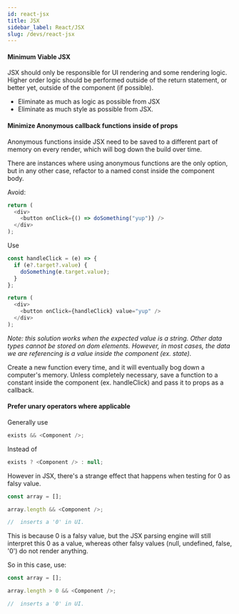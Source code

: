 ```yaml
---
id: react-jsx
title: JSX
sidebar_label: React/JSX
slug: /devs/react-jsx
---
```


#### Minimum Viable JSX

JSX should only be responsible for UI rendering and some rendering logic. Higher order logic should be performed outside of the return statement, or better yet, outside of the component (if possible).

- Eliminate as much as logic as possible from JSX
- Eliminate as much style as possible from JSX.

#### Minimize Anonymous callback functions inside of props

Anonymous functions inside JSX need to be saved to a different part of memory on every render, which will bog down the build over time.

There are instances where using anonymous functions are the only option, but in any other case, refactor to a named const inside the component body.

Avoid:

```js
return (
  <div>
    <button onClick={() => doSomething("yup")} />
  </div>
);
```

Use

```js
const handleClick = (e) => {
  if (e?.target?.value) {
    doSomething(e.target.value);
  }
};

return (
  <div>
    <button onClick={handleClick} value="yup" />
  </div>
);
```

*Note: this solution works when the expected value is a string. Other data types cannot be stored on dom elements. However, in most cases, the data we are referencing is a value inside the component (ex. state).*

Create a new function every time, and it will eventually bog down a computer's memory. Unless completely necessary, save a function to a constant inside the component (ex. handleClick) and pass it to props as a callback.

#### Prefer unary operators where applicable

Generally use

```js
exists && <Component />;
```

Instead of

```js
exists ? <Component /> : null;
```

However in JSX, there's a strange effect that happens when testing for 0 as falsy value.

```js
const array = [];

array.length && <Component />;

//  inserts a '0' in UI.
```

This is because 0 is a falsy value, but the JSX parsing engine will still interpret this 0 as a value, whereas other falsy values (null, undefined, false, '0') do not render anything.

So in this case, use:

```js
const array = [];

array.length > 0 && <Component />;

//  inserts a '0' in UI.
```
